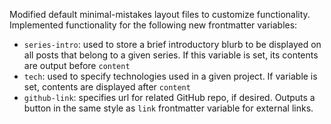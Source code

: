 Modified default minimal-mistakes layout files to customize functionality. Implemented functionality for the following new frontmatter variables:
- `series-intro`: used to store a brief introductory blurb to be displayed on all posts that belong to a given series. If this variable is set, its contents are output before `content`
- `tech`: used to specify technologies used in a given project. If variable is set, contents are displayed after `content`
- `github-link`: specifies url for related GitHub repo, if desired. Outputs a button in the same style as `link` frontmatter variable for external links.
